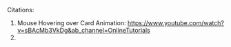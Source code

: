 Citations:
1. Mouse Hovering over Card Animation: https://www.youtube.com/watch?v=sBAcMb3VkDg&ab_channel=OnlineTutorials
2. 